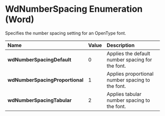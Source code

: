 
# WdNumberSpacing Enumeration (Word)

Specifies the number spacing setting for an OpenType font.



|**Name**|**Value**|**Description**|
|:-----|:-----|:-----|
|**wdNumberSpacingDefault**|0|Applies the default number spacing for the font.|
|**wdNumberSpacingProportional**|1|Applies proportional number spacing to the font.|
|**wdNumberSpacingTabular**|2|Applies tabular number spacing to the font.|
